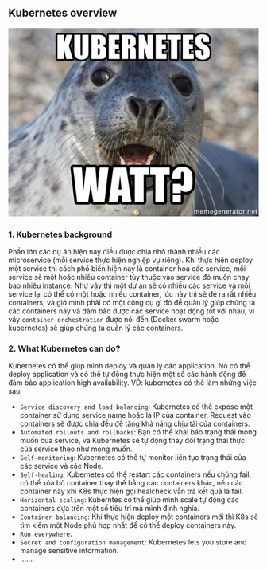     

## Kubernetes overview

![Screenshot](images/kubernetes-watt.jpg?raw=true "Optional Title")

### 1. Kubernetes background

Phần lớn các dự án hiện nay điều được chia nhỏ thành nhiều các microservice (mỗi service thực hiện nghiệp vụ riêng). Khi thực hiện deploy một service thì cách phổ biến hiện nay là container hóa các service, mỗi service sẽ một hoặc nhiều container tùy thuộc vào service đó muốn chạy bao nhiêu instance. Như vậy thì một dự án sẽ có nhiều các service và mỗi service lại có thể có một hoặc nhiều container, lúc này thì sẽ đẻ ra rất nhiều containers, và giờ mình phải có một công cụ gì đó để quản lý giúp chúng ta các containers này và đảm bảo được các service hoạt động tốt với nhau, vì vậy `container orchestration` được nói đến (Docker swarm hoặc kubernetes) sẽ giúp chúng ta quản lý các containers.

### 2. What Kubernetes can do?

Kubernetes có thể giúp mình deploy và quản lý các application. Nó có thể deploy application và có thể  tự động thực hiện một số các hành động để đảm bảo application high availability. VD: kubernetes có thể làm những việc sau:

* `Service discovery and load balancing`: Kubernetes có thể expose một container sử dụng service name hoặc là IP của container. Request vào containers sẽ được chia đều để tăng khả năng chịu tải của containers.
* `Automated rollouts and rollbacks`: Bạn có thể khai báo trạng thái mong muốn của service, và Kubernetes sẽ tự động thay đổi trạng thái thực của service theo như mong muốn.
* `Self-monitoring`: Kubernetes có thể tự monitor liên tục trạng thái của các service và các Node.
* `Self-healing`: Kubernetes có thể restart các containers nếu chúng fail, có thể  xóa bỏ container thay thế bằng các containers khác, nếu các container này khi K8s thực hiện gọi healcheck vẫn trả kết quả là fail.
* `Horizontal scaling`: Kuberntes có thể giúp mình scale tự động các containers dựa trên một số tiêu trí mà mình định nghĩa.
* `Container balancing`: Khi thực hiện deploy một containers mới thì K8s sẽ tìm kiếm một Node phù hợp nhất để có thể deploy containers này.
* `Run everywhere`: 
* `Secret and configuration management`: Kubernetes lets you store and manage sensitive information.
* .......
